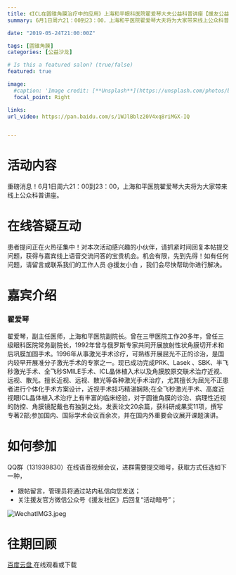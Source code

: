 ```yaml
---
title: 《ICL在圆锥角膜治疗中的应用》上海和平眼科医院翟爱琴大夫公益科普讲座【援友公益沙龙第55期】 
summary: 6月1日周六21：00到23：00，上海和平医院翟爱琴大夫将为大家带来线上公众科普讲座。

date: "2019-05-24T21:00:00Z"

tags: [圆锥角膜]
categories: [公益沙龙]

# Is this a featured salon? (true/false)
featured: true

image:
  #caption: 'Image credit: [**Unsplash**](https://unsplash.com/photos/bzdhc5b3Bxs)'
  focal_point: Right

links:
url_video: https://pan.baidu.com/s/1WJlBblz20V4xq8riMGX-IQ


---
```


# 活动内容

重磅消息！6月1日周六21：00到23：00，上海和平医院翟爱琴大夫将为大家带来线上公众科普讲座。


# 在线答疑互动

患者提问正在火热征集中！对本次活动感兴趣的小伙伴，请抓紧时间回复本帖提交问题，获得与嘉宾线上语音交流问答的宝贵机会。机会有限，先到先得！如有任何问题，请留言或联系我们的工作人员 @援友小白 ，我们会尽快帮助你进行解决。

# 嘉宾介绍

### 翟爱琴

翟爱琴，副主任医师，上海和平医院副院长。曾在三甲医院工作20多年，曾任三级眼科医院常务副院长，1992年曾与俄罗斯专家共同开展放射性状角膜切开术和后巩膜加固手术。1996年从事激光手术诊疗，可熟练开展屈光不正的诊治，是国内较早开展准分子激光手术的专家之一。现已成功完成PRK、Lasek 、SBK、半飞秒激光手术、全飞秒SMILE手术、ICL晶体植入术以及角膜胶原交联术治疗近视、远视、散光。擅长近视、远视、散光等各种激光手术治疗，尤其擅长为屈光不正患者进行个体化手术方案设计，近视手术技巧精湛娴熟;在全飞秒激光手术、高度近视眼ICL晶体植入术治疗上有丰富的临床经验，对于圆锥角膜的诊治、病理性近视的防控、角膜镜配戴也有独到之处。发表论文20余篇，获科研成果奖11项，撰写专著2部;参加国内、国际学术会议百余次，并在国内外重要会议展开课题演讲。


# 如何参加

QQ群（131939830）在线语音视频会议，进群需要提交暗号，获取方式任选如下一种，

* 跟帖留言，管理员将通过站内私信向您发送；
* 关注援友官方微信公众号《援友社区》后回复“活动暗号”；


![WechatIMG3.jpeg](https://yuanyou.s3.cn-north-1.amazonaws.com.cn/original/2X/7/7b1f3b7a8c04884de891a5fbd23c57133cf98679.jpeg)

# 往期回顾

[百度云盘 ](https://pan.baidu.com/s/1WJlBblz20V4xq8riMGX-IQ)在线观看或下载